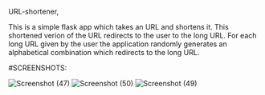 URL-shortener,

This is a simple flask app which takes an URL and shortens it. This shortened verion of the URL redirects to the user to the long URL.
For each long URL given by the user the application randomly generates an alphabetical combination which redirects to the long URL.

#SCREENSHOTS:

![Screenshot (47)](https://user-images.githubusercontent.com/82393502/185047219-5e035f12-a120-42d5-9db3-f270c416299a.png)
![Screenshot (50)](https://user-images.githubusercontent.com/82393502/185048258-1cadc1c7-239e-43f3-8cac-2fb26d3b8c1a.png)
![Screenshot (49)](https://user-images.githubusercontent.com/82393502/185048212-0b2fa244-b111-48a9-ad23-e6108e1032ac.png)
